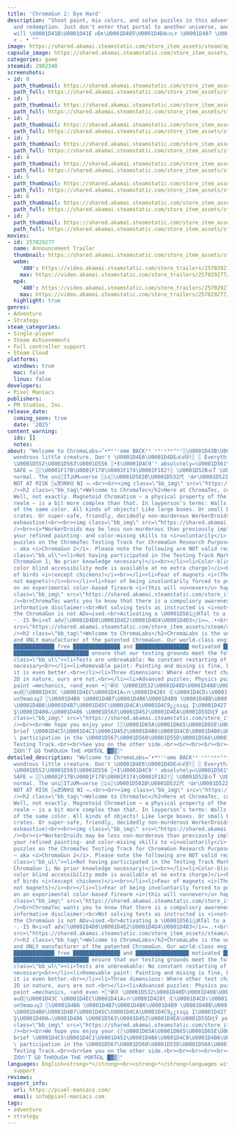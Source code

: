 ```yaml
---
title: 'ChromaGun 2: Dye Hard'
description: "Shoot paint, mix colors, and solve puzzles in this adventure about friendship
  and redemption. Just don't enter that portal to another universe, and ᴇᴠᴇʀʏTʜɪɴɢ
  will \U0001D41B\U0001D41E ᴘEʀ\U0001D405\U0001D4D4ᴄᴛʟʏ \U0001D487 \U0001D526 \U0001D4C3
  ҽ . • °"
image: https://shared.akamai.steamstatic.com/store_item_assets/steam/apps/2982340/header.jpg?t=1733529065
capsule_image: https://shared.akamai.steamstatic.com/store_item_assets/steam/apps/2982340/capsule_231x87.jpg?t=1733529065
categories: game
steamid: 2982340
screenshots:
- id: 0
  path_thumbnail: https://shared.akamai.steamstatic.com/store_item_assets/steam/apps/2982340/ss_65b91423762302e1eb8afe1a6020acd094365b00.600x338.jpg?t=1733529065
  path_full: https://shared.akamai.steamstatic.com/store_item_assets/steam/apps/2982340/ss_65b91423762302e1eb8afe1a6020acd094365b00.1920x1080.jpg?t=1733529065
- id: 1
  path_thumbnail: https://shared.akamai.steamstatic.com/store_item_assets/steam/apps/2982340/ss_ec34ae6b494775dd66c0639dfaf2f84c80732268.600x338.jpg?t=1733529065
  path_full: https://shared.akamai.steamstatic.com/store_item_assets/steam/apps/2982340/ss_ec34ae6b494775dd66c0639dfaf2f84c80732268.1920x1080.jpg?t=1733529065
- id: 2
  path_thumbnail: https://shared.akamai.steamstatic.com/store_item_assets/steam/apps/2982340/ss_ed62654b8d7c8c042b4269af12d9e28e480f7a32.600x338.jpg?t=1733529065
  path_full: https://shared.akamai.steamstatic.com/store_item_assets/steam/apps/2982340/ss_ed62654b8d7c8c042b4269af12d9e28e480f7a32.1920x1080.jpg?t=1733529065
- id: 3
  path_thumbnail: https://shared.akamai.steamstatic.com/store_item_assets/steam/apps/2982340/ss_609807a315ac2eeab244220bb0a7051dae467825.600x338.jpg?t=1733529065
  path_full: https://shared.akamai.steamstatic.com/store_item_assets/steam/apps/2982340/ss_609807a315ac2eeab244220bb0a7051dae467825.1920x1080.jpg?t=1733529065
- id: 4
  path_thumbnail: https://shared.akamai.steamstatic.com/store_item_assets/steam/apps/2982340/ss_e529e9628e2121c6cf1fec0f79f4747d34659f90.600x338.jpg?t=1733529065
  path_full: https://shared.akamai.steamstatic.com/store_item_assets/steam/apps/2982340/ss_e529e9628e2121c6cf1fec0f79f4747d34659f90.1920x1080.jpg?t=1733529065
- id: 5
  path_thumbnail: https://shared.akamai.steamstatic.com/store_item_assets/steam/apps/2982340/ss_57f58434a7f1466355b973e3b39f70feef0980e4.600x338.jpg?t=1733529065
  path_full: https://shared.akamai.steamstatic.com/store_item_assets/steam/apps/2982340/ss_57f58434a7f1466355b973e3b39f70feef0980e4.1920x1080.jpg?t=1733529065
- id: 6
  path_thumbnail: https://shared.akamai.steamstatic.com/store_item_assets/steam/apps/2982340/ss_9fbc3691e681cb75b53e0cbe20fab47550acf6d2.600x338.jpg?t=1733529065
  path_full: https://shared.akamai.steamstatic.com/store_item_assets/steam/apps/2982340/ss_9fbc3691e681cb75b53e0cbe20fab47550acf6d2.1920x1080.jpg?t=1733529065
- id: 7
  path_thumbnail: https://shared.akamai.steamstatic.com/store_item_assets/steam/apps/2982340/ss_832d66b8196f8a7f118ab1d82214f907da5f58b7.600x338.jpg?t=1733529065
  path_full: https://shared.akamai.steamstatic.com/store_item_assets/steam/apps/2982340/ss_832d66b8196f8a7f118ab1d82214f907da5f58b7.1920x1080.jpg?t=1733529065
movies:
- id: 257029277
  name: Announcement Trailer
  thumbnail: https://shared.akamai.steamstatic.com/store_item_assets/steam/apps/257029277/movie.293x165.jpg?t=1717783214
  webm:
    '480': https://video.akamai.steamstatic.com/store_trailers/257029277/movie480_vp9.webm?t=1717783214
    max: https://video.akamai.steamstatic.com/store_trailers/257029277/movie_max_vp9.webm?t=1717783214
  mp4:
    '480': https://video.akamai.steamstatic.com/store_trailers/257029277/movie480.mp4?t=1717783214
    max: https://video.akamai.steamstatic.com/store_trailers/257029277/movie_max.mp4?t=1717783214
  highlight: true
genres:
- Adventure
- Strategy
steam_categories:
- Single-player
- Steam Achievements
- Full controller support
- Steam Cloud
platforms:
  windows: true
  mac: false
  linux: false
developers:
- Pixel Maniacs
publishers:
- PM Studios, Inc.
release_date:
  coming_soon: true
  date: '2025'
content_warning:
  ids: []
  notes:
about: "Welcome to ChromaLabs↤’•ᵂᵉˡᶜome BACKᵗᵒ ᶜʰʳᵒᵐᵃᵀᵉᶜ░\U0001D43B\U0001D45C\U0001D4CC\U0001D4B9\U0001D4CE!░You
  wondrous little creature. Don't \U0001D4E6\U0001D4DEℛℛႸ!░ ░ Everything ↤░↤\\\U0001D550\U0001D560\U0001D566
  \U0001D552\U0001D563\U0001D556 ░•Ɨ\U0001D4C9'ˢ absolutely↤\U0001D561\U0001D556\U0001D563\U0001D557\U0001D556\U0001D554\U0001D565\U0001D55D\U0001D56A•░░░
  SAFE ↤ ░░\U0001F17B\U0001F178\U0001F174\U0001F182!░ \U0001D52BｏŤ \U0001D42CⒶＦε is
  normal. The uni░IT⅃UM↤verse ░is░\U0001D502Ø\U0001D532尺 ˢάғ\U0001D522\U0001D4E3\U0001D418↤
  NOT AT RISK ░ᴚƎ⅁N∀ᗡ NI ↤.<br><br><img class=\"bb_img\" src=\"https://shared.akamai.steamstatic.com/store_item_assets/steam/apps/2982340/extras/01_simplepuzzle.gif?t=1733529065\"
  /><h2 class=\"bb_tag\">Welcome to ChromaTec</h2>Here at ChromaTec, colors are magnets!
  Well, not exactly. Magnetoid Chromatism — a physical property of the pandimensional
  realm — is a bit more complex than that. In layperson’s terms: Walls attract objects
  of the same color. All kinds of objects! Like large boxes. Or small boxes. Or large
  crates. Or super-safe, friendly, decidedly non-murderous WorkerDroids*. (list not
  exhaustive)<br><br><img class=\"bb_img\" src=\"https://shared.akamai.steamstatic.com/store_item_assets/steam/apps/2982340/extras/02_droids.gif?t=1733529065\"
  /><br><i>*WorkerDroids may be less non-murderous than previously implied.</i><br><br>Use
  your refined painting- and color-mixing skills to <i>voluntarily</i> solve intricate
  puzzles on the ChromaTec Testing Track for ChromaGun Research Purposes, Mark II
  — aka <i>ChromaGun 2</i>. Please note the following are NOT valid reasons for non-participation:<br><br><ul
  class=\"bb_ul\"><li>Not having participated in the Testing Track Mark 1<br><i>(i.e.
  ChromaGun 1; No prior knowledge necessary)</i><br></li><li>Color-blindness<br><i>(A
  color blind accessibility mode is available at no extra charge)</i><br></li><li>Fear
  of birds <i>(except chickens)</i><br></li><li>Fear of magnets <i>(They’re colors,
  not magnets)</i><br></li><li>Fear of being involuntarily forced to perform tests
  on an experimental color-based firearm <i>(this will <u>never</u> happen)</i></li></ul><br><img
  class=\"bb_img\" src=\"https://shared.akamai.steamstatic.com/store_item_assets/steam/apps/2982340/extras/03_colorblind.gif?t=1733529065\"
  /><br>ChromaTec wants you to know that there is a compulsory awareness of the following
  informative disclaimer:<br>Not solving tests as instructed is <i>not</i> advised.<br>Breaking
  the ChromaGun is not ADv↤ised.<br>Activating a \U0001D561ⓞRTal to a parallel ALTERNATE<i>ʀᴇᴀʟ_ɪᴛʏ</i>UNI°VERSE
  ·.·IS N<i>oT adv░\U0001D4D8\U0001D4E2\U0001D4D4\U0001D4D3</i>↤..•<br><br><img class=\"bb_img\"
  src=\"https://shared.akamai.steamstatic.com/store_item_assets/steam/apps/2982340/extras/03_universeglitching.gif?t=1733529065\"
  /><h2 class=\"bb_tag\">Welcome to ChromaLabs</h2>ChromaLabs is the universe’s foremost,
  and ONLY manufacturer of the patented ChromaGun. Our world-class engineers are all
  █████████████ free ███████████████ and █████████████████ motivated ███████████ to
  ████████████████████████ ensure that our testing grounds meet the following criteria:<br><ul
  class=\"bb_ul\"><li>Tests are unbreakable: No constant restarting of test chambers
  necessary<br></li><li>Removable paint: Painting and mixing is fine, but undoing
  it is even better.<br></li><li>Three dimensions: Where other test chambers are merely
  2D in nature, ours are not.<br></li><li>Advanced puzzles: Physics puzzles, advanced
  paint ↤mechanics, ¤and_even •░ᵗŴⓄ \U0001D532\U0001D40D\U0001D408\U0001D533\U0001D522Ř\U0001D4E2ｅ\U0001D4C8░pɐɥ
  ǝuO░\U0001D43C \U0001D4EC\U0001D41Aภｎ\U0001D428t Ⓔ\U0001D4CDι\U0001D530t\U0001D4BD\U0001D4B6\U0001D4CB\U0001D452
  un⅁ɐɯoɹɥƆ ░\U0001D4B6 \U0001D4B7\U0001D4B6\U0001D4B9 \U0001D4BB\U0001D452\U0001D452\U0001D4C1\U0001D4BE\U0001D4C3\U0001D454
  \U0001D4B6\U0001D4B7\U0001D45C\U0001D4CA\U0001D4C9¿¿sıɥʇ Į\U0001D427 \U0001D413ｈＥ
  Ş\U0001D400๓\U0001D486 \U0001D563\U0001D452\U0001D4EA\U0001D55DᎥţЎ ɟo ░ǝuou</li></ul><br><img
  class=\"bb_img\" src=\"https://shared.akamai.steamstatic.com/store_item_assets/steam/apps/2982340/extras/05_chaotic.gif?t=1733529065\"
  /><br><br>We hope you enjoy your (░\U0001D65A\U0001D665\U0001D65E\U0001D658•α∂νєηтυяє】
  brief \U0001D4C5\U0001D4C1\U0001D452\U0001D4B6\U0001D4C8\U0001D4B6\U0001D4C3\U0001D4C9
  \ participation in the \U0001D567\U0001D560\U0001D55D\U0001D566\U0001D55F\U0001D565\U0001D552\U0001D563\U0001D56A
  Testing Track.<br><br>See you on the other side.<br><br><br><br><br><br><br><br><br>░▒▓█
  ᗪOᑎ'T GO TᕼᖇOᑌGᕼ TᕼE ᑭOᖇTᗩᒪ █▓▒░"
detailed_description: "Welcome to ChromaLabs↤’•ᵂᵉˡᶜome BACKᵗᵒ ᶜʰʳᵒᵐᵃᵀᵉᶜ░\U0001D43B\U0001D45C\U0001D4CC\U0001D4B9\U0001D4CE!░You
  wondrous little creature. Don't \U0001D4E6\U0001D4DEℛℛႸ!░ ░ Everything ↤░↤\\\U0001D550\U0001D560\U0001D566
  \U0001D552\U0001D563\U0001D556 ░•Ɨ\U0001D4C9'ˢ absolutely↤\U0001D561\U0001D556\U0001D563\U0001D557\U0001D556\U0001D554\U0001D565\U0001D55D\U0001D56A•░░░
  SAFE ↤ ░░\U0001F17B\U0001F178\U0001F174\U0001F182!░ \U0001D52BｏŤ \U0001D42CⒶＦε is
  normal. The uni░IT⅃UM↤verse ░is░\U0001D502Ø\U0001D532尺 ˢάғ\U0001D522\U0001D4E3\U0001D418↤
  NOT AT RISK ░ᴚƎ⅁N∀ᗡ NI ↤.<br><br><img class=\"bb_img\" src=\"https://shared.akamai.steamstatic.com/store_item_assets/steam/apps/2982340/extras/01_simplepuzzle.gif?t=1733529065\"
  /><h2 class=\"bb_tag\">Welcome to ChromaTec</h2>Here at ChromaTec, colors are magnets!
  Well, not exactly. Magnetoid Chromatism — a physical property of the pandimensional
  realm — is a bit more complex than that. In layperson’s terms: Walls attract objects
  of the same color. All kinds of objects! Like large boxes. Or small boxes. Or large
  crates. Or super-safe, friendly, decidedly non-murderous WorkerDroids*. (list not
  exhaustive)<br><br><img class=\"bb_img\" src=\"https://shared.akamai.steamstatic.com/store_item_assets/steam/apps/2982340/extras/02_droids.gif?t=1733529065\"
  /><br><i>*WorkerDroids may be less non-murderous than previously implied.</i><br><br>Use
  your refined painting- and color-mixing skills to <i>voluntarily</i> solve intricate
  puzzles on the ChromaTec Testing Track for ChromaGun Research Purposes, Mark II
  — aka <i>ChromaGun 2</i>. Please note the following are NOT valid reasons for non-participation:<br><br><ul
  class=\"bb_ul\"><li>Not having participated in the Testing Track Mark 1<br><i>(i.e.
  ChromaGun 1; No prior knowledge necessary)</i><br></li><li>Color-blindness<br><i>(A
  color blind accessibility mode is available at no extra charge)</i><br></li><li>Fear
  of birds <i>(except chickens)</i><br></li><li>Fear of magnets <i>(They’re colors,
  not magnets)</i><br></li><li>Fear of being involuntarily forced to perform tests
  on an experimental color-based firearm <i>(this will <u>never</u> happen)</i></li></ul><br><img
  class=\"bb_img\" src=\"https://shared.akamai.steamstatic.com/store_item_assets/steam/apps/2982340/extras/03_colorblind.gif?t=1733529065\"
  /><br>ChromaTec wants you to know that there is a compulsory awareness of the following
  informative disclaimer:<br>Not solving tests as instructed is <i>not</i> advised.<br>Breaking
  the ChromaGun is not ADv↤ised.<br>Activating a \U0001D561ⓞRTal to a parallel ALTERNATE<i>ʀᴇᴀʟ_ɪᴛʏ</i>UNI°VERSE
  ·.·IS N<i>oT adv░\U0001D4D8\U0001D4E2\U0001D4D4\U0001D4D3</i>↤..•<br><br><img class=\"bb_img\"
  src=\"https://shared.akamai.steamstatic.com/store_item_assets/steam/apps/2982340/extras/03_universeglitching.gif?t=1733529065\"
  /><h2 class=\"bb_tag\">Welcome to ChromaLabs</h2>ChromaLabs is the universe’s foremost,
  and ONLY manufacturer of the patented ChromaGun. Our world-class engineers are all
  █████████████ free ███████████████ and █████████████████ motivated ███████████ to
  ████████████████████████ ensure that our testing grounds meet the following criteria:<br><ul
  class=\"bb_ul\"><li>Tests are unbreakable: No constant restarting of test chambers
  necessary<br></li><li>Removable paint: Painting and mixing is fine, but undoing
  it is even better.<br></li><li>Three dimensions: Where other test chambers are merely
  2D in nature, ours are not.<br></li><li>Advanced puzzles: Physics puzzles, advanced
  paint ↤mechanics, ¤and_even •░ᵗŴⓄ \U0001D532\U0001D40D\U0001D408\U0001D533\U0001D522Ř\U0001D4E2ｅ\U0001D4C8░pɐɥ
  ǝuO░\U0001D43C \U0001D4EC\U0001D41Aภｎ\U0001D428t Ⓔ\U0001D4CDι\U0001D530t\U0001D4BD\U0001D4B6\U0001D4CB\U0001D452
  un⅁ɐɯoɹɥƆ ░\U0001D4B6 \U0001D4B7\U0001D4B6\U0001D4B9 \U0001D4BB\U0001D452\U0001D452\U0001D4C1\U0001D4BE\U0001D4C3\U0001D454
  \U0001D4B6\U0001D4B7\U0001D45C\U0001D4CA\U0001D4C9¿¿sıɥʇ Į\U0001D427 \U0001D413ｈＥ
  Ş\U0001D400๓\U0001D486 \U0001D563\U0001D452\U0001D4EA\U0001D55DᎥţЎ ɟo ░ǝuou</li></ul><br><img
  class=\"bb_img\" src=\"https://shared.akamai.steamstatic.com/store_item_assets/steam/apps/2982340/extras/05_chaotic.gif?t=1733529065\"
  /><br><br>We hope you enjoy your (░\U0001D65A\U0001D665\U0001D65E\U0001D658•α∂νєηтυяє】
  brief \U0001D4C5\U0001D4C1\U0001D452\U0001D4B6\U0001D4C8\U0001D4B6\U0001D4C3\U0001D4C9
  \ participation in the \U0001D567\U0001D560\U0001D55D\U0001D566\U0001D55F\U0001D565\U0001D552\U0001D563\U0001D56A
  Testing Track.<br><br>See you on the other side.<br><br><br><br><br><br><br><br><br>░▒▓█
  ᗪOᑎ'T GO TᕼᖇOᑌGᕼ TᕼE ᑭOᖇTᗩᒪ █▓▒░"
languages: English<strong>*</strong><br><strong>*</strong>languages with full audio
  support
reviews:
support_info:
  url: https://pixel-maniacs.com/
  email: info@pixel-maniacs.com
tags:
- adventure
- strategy
---
```


